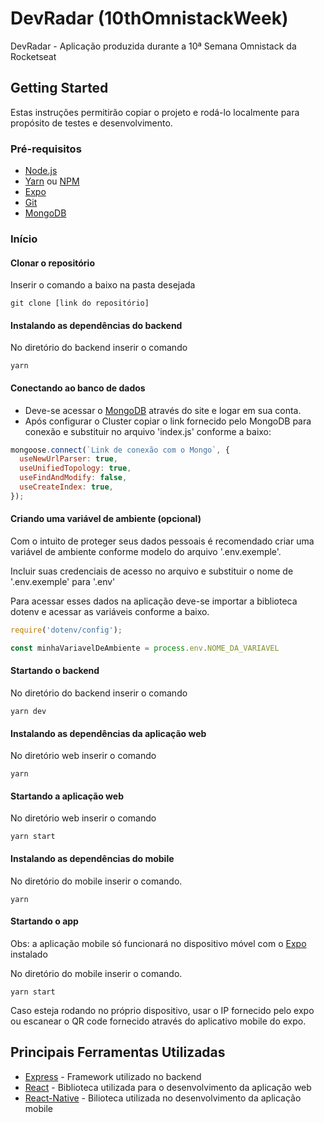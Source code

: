 # DevRadar (10thOmnistackWeek)
DevRadar - Aplicação produzida durante a 10ª Semana Omnistack da Rocketseat


## Getting Started

Estas instruções permitirão copiar o projeto e rodá-lo localmente para propósito de testes e desenvolvimento.

### Pré-requisitos

* [Node.js](https://nodejs.org/)
* [Yarn](https://yarnpkg.com/) ou [NPM](https://www.npmjs.com/get-npm)
* [Expo](https://expo.io/)
* [Git](https://git-scm.com/)
* [MongoDB](https://www.mongodb.com/)


### Início

#### Clonar o repositório

Inserir o comando a baixo na pasta desejada

```
git clone [link do repositório]
```

#### Instalando as dependências do backend

No diretório do backend inserir o comando

```
yarn
```

#### Conectando ao banco de dados

* Deve-se acessar o [MongoDB](https://www.mongodb.com/) através do site e logar em sua conta.
* Após configurar o Cluster copiar o link fornecido pelo MongoDB para conexão e substituir no arquivo 'index.js' conforme a baixo:

```javascript
mongoose.connect(`Link de conexão com o Mongo`, {
  useNewUrlParser: true,
  useUnifiedTopology: true,
  useFindAndModify: false,
  useCreateIndex: true,
});
```

#### Criando uma variável de ambiente (opcional)

Com o intuito de proteger seus dados pessoais é recomendado criar uma variável de ambiente conforme modelo do arquivo '.env.exemple'.

Incluir suas credenciais de acesso no arquivo e substituir o nome de '.env.exemple' para '.env'

Para acessar esses dados na aplicação deve-se importar a biblioteca dotenv e acessar as variáveis conforme a baixo.

```javascript
require('dotenv/config');

const minhaVariavelDeAmbiente = process.env.NOME_DA_VARIAVEL
```

#### Startando o backend
No diretório do backend inserir o comando

```
yarn dev
```

#### Instalando as dependências da aplicação web

No diretório web inserir o comando

```
yarn
```

#### Startando a aplicação web
No diretório web inserir o comando

```
yarn start
```

#### Instalando as dependências do mobile

No diretório do mobile inserir o comando.

```
yarn
```

#### Startando o app
Obs: a aplicação mobile só funcionará no dispositivo móvel com o [Expo](https://expo.io/) instalado

No diretório do mobile inserir o comando.

```
yarn start
```

Caso esteja rodando no próprio dispositivo, usar o IP fornecido pelo expo ou escanear o QR code fornecido através do aplicativo mobile do expo.


## Principais Ferramentas Utilizadas
* [Express](https://expressjs.com/pt-br/) - Framework utilizado no backend
* [React](https://pt-br.reactjs.org/) - Biblioteca utilizada para o desenvolvimento da aplicação web
* [React-Native](https://facebook.github.io/react-native/) - Bilioteca utilizada no desenvolvimento da aplicação mobile
